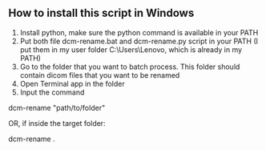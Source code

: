 ## How to install this script in Windows

1. Install python, make sure the python command is available in your PATH
2. Put both file dcm-rename.bat and dcm-rename.py script in your PATH
 (I put them in my user folder C:\Users\Lenovo, which is already in my PATH)
2. Go to the folder that you want to batch process. This folder should contain dicom files that you want to be renamed
4. Open Terminal app in the folder
5. Input the command
  
  dcm-rename "path/to/folder"

  OR, if inside the target folder:

  dcm-rename .

